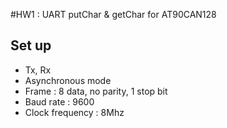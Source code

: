 #HW1 : UART putChar & getChar for AT90CAN128

## Set up
- Tx, Rx
- Asynchronous mode
- Frame : 8 data, no parity, 1 stop bit
- Baud rate : 9600
- Clock frequency : 8Mhz


